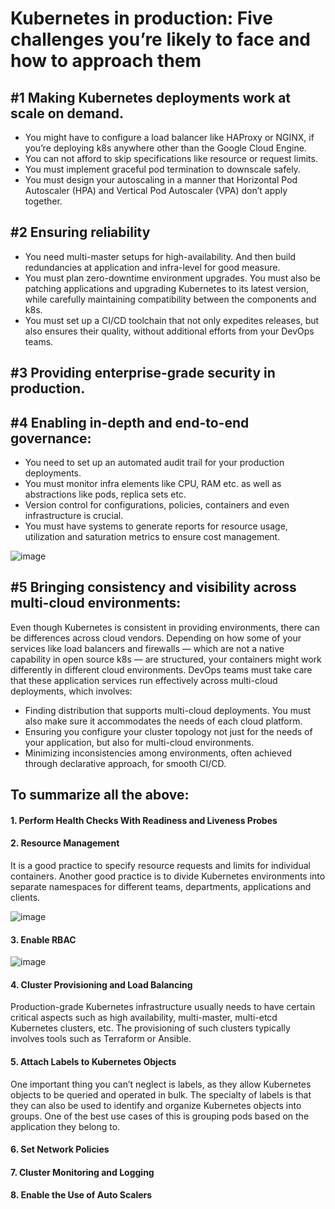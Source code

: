 # Kubernetes in production: Five challenges you’re likely to face and how to approach them

## #1 Making Kubernetes deployments work at scale on demand.

- You might have to configure a load balancer like HAProxy or NGINX, if you’re deploying k8s anywhere other than the Google Cloud Engine.
- You can not afford to skip specifications like resource or request limits.
- You must implement graceful pod termination to downscale safely.
- You must design your autoscaling in a manner that Horizontal Pod Autoscaler (HPA) and Vertical Pod Autoscaler (VPA) don’t apply together.

## #2 Ensuring reliability

- You need multi-master setups for high-availability. And then build redundancies at application and infra-level for good measure.
- You must plan zero-downtime environment upgrades. You must also be patching applications and upgrading Kubernetes to its latest version, while carefully maintaining compatibility between the components and k8s.
- You must set up a CI/CD toolchain that not only expedites releases, but also ensures their quality, without additional efforts from your DevOps teams.

## #3 Providing enterprise-grade security in production.

## #4 Enabling in-depth and end-to-end governance:

- You need to set up an automated audit trail for your production deployments. 
- You must monitor infra elements like CPU, RAM etc. as well as abstractions like pods, replica sets etc.
- Version control for configurations, policies, containers and even infrastructure is crucial.
- You must have systems to generate reports for resource usage, utilization and saturation metrics to ensure cost management.

![image](https://user-images.githubusercontent.com/33947539/155497232-79b3e871-7e10-4ef7-a751-4767f95fbbd8.png)


## #5 Bringing consistency and visibility across multi-cloud environments:
Even though Kubernetes is consistent in providing environments, there can be differences across cloud vendors. Depending on how some of your services like load balancers and firewalls — which are not a native capability in open source k8s — are structured, your containers might work differently in different cloud environments.
DevOps teams must take care that these application services run effectively across multi-cloud deployments, which involves:

- Finding distribution that supports multi-cloud deployments. You must also make sure it accommodates the needs of each cloud platform.
- Ensuring you configure your cluster topology not just for the needs of your application, but also for multi-cloud environments.
- Minimizing inconsistencies among environments, often achieved through declarative approach, for smooth CI/CD.

## To summarize all the above:

#### 1. Perform Health Checks With Readiness and Liveness Probes
#### 2. Resource Management 

It is a good practice to specify resource requests and limits for individual containers. Another good practice is to divide Kubernetes environments into separate namespaces for different teams, departments, applications and clients.

![image](https://user-images.githubusercontent.com/33947539/155497898-c9370c1b-f322-4a7f-aaca-ee4ac173594c.png)

#### 3. Enable RBAC
![image](https://user-images.githubusercontent.com/33947539/155498090-4bf698f6-ff41-4d58-8e65-65ca6bb2f40c.png)

#### 4. Cluster Provisioning and Load Balancing

Production-grade Kubernetes infrastructure usually needs to have certain critical aspects such as high availability, multi-master, multi-etcd Kubernetes clusters, etc. The provisioning of such clusters typically involves tools such as Terraform or Ansible.

#### 5. Attach Labels to Kubernetes Objects
One important thing you can’t neglect is labels, as they allow Kubernetes objects to be queried and operated in bulk. The specialty of labels is that they can also be used to identify and organize Kubernetes objects into groups. One of the best use cases of this is grouping pods based on the application they belong to. 
 
#### 6. Set Network Policies

#### 7. Cluster Monitoring and Logging

#### 8. Enable the Use of Auto Scalers



